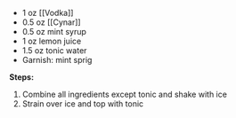 - 1 oz [[Vodka]]
- 0.5 oz [[Cynar]]
- 0.5 oz mint syrup
- 1 oz lemon juice
- 1.5 oz tonic water
- Garnish: mint sprig

**Steps:**

1. Combine all ingredients except tonic and shake with ice
2. Strain over ice and top with tonic